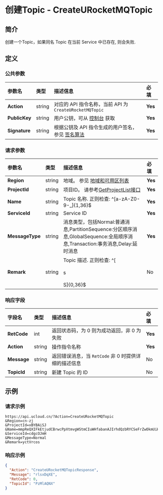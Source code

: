 # 创建Topic - CreateURocketMQTopic

## 简介

创建一个Topic，如果同名 Topic 在当前 Service 中已存在, 则会失败.









## 定义

### 公共参数

| 参数名 | 类型 | 描述信息 | 必填 |
|:---|:---|:---|:---|
| **Action**     | string  | 对应的 API 指令名称，当前 API 为 `CreateURocketMQTopic`                        | **Yes** |
| **PublicKey**  | string  | 用户公钥，可从 [控制台](https://console.ucloud.cn/uapi/apikey) 获取                                             | **Yes** |
| **Signature**  | string  | 根据公钥及 API 指令生成的用户签名，参见 [签名算法](api/summary/signature.md)  | **Yes** |

### 请求参数

| 参数名 | 类型 | 描述信息 | 必填 |
|:---|:---|:---|:---|
| **Region** | string | 地域。 参见 [地域和可用区列表](https://docs.ucloud.cn/api/summary/regionlist) |**Yes**|
| **ProjectId** | string | 项目ID。 请参考[GetProjectList接口](https://docs.ucloud.cn/api/summary/get_project_list) |**Yes**|
| **Name** | string | Topic 名称. 正则检查: ^[a-zA-Z0-9-_]{1,36}$ |**Yes**|
| **ServiceId** | string | Service ID |**Yes**|
| **MessageType** | string | 消息类型，包括Normal:普通消息,PartitionSequence:分区顺序消息,GlobalSequence:全局顺序消息,Transaction:事务消息,Delay:延时消息 |**Yes**|
| **Remark** | string | Topic 描述. 正则检查: ^[<br /><br />s<br /><br />S]{0,36}$ |No|

### 响应字段

| 字段名 | 类型 | 描述信息 | 必填 |
|:---|:---|:---|:---|
| **RetCode** | int | 返回状态码，为 0 则为成功返回，非 0 为失败 |**Yes**|
| **Action** | string | 操作指令名称 |**Yes**|
| **Message** | string | 返回错误消息，当 `RetCode` 非 0 时提供详细的描述信息 |No|
| **TopicId** | string | 新建 Topic 的 ID |No|




## 示例

### 请求示例
    
```
https://api.ucloud.cn/?Action=CreateURocketMQTopic
&Region=cn-zj
&ProjectId=xBYBAiSJ
&Name=mmpReQXIFkEtjudCBrwcPpXtmvgWStmCIuWHfabanAJIrhdQzbRYCSeFrZwOkmUiHX
&ServiceId=cdgcOJmH
&MessageType=Normal
&Remark=yctVrcos
```

### 响应示例
    
```json
{
  "Action": "CreateURocketMQTopicResponse",
  "Message": "rlsxDqXE",
  "RetCode": 0,
  "TopicId": "PzMlAQNX"
}
```





